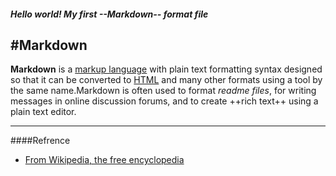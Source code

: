 <!-- About Markdown -->
##### Hello world! My first *--Markdown--* format file #####
#Markdown
----
**Markdown** is a [markup language](http://en.wikipedia.org/wiki/Markup_language) with plain text formatting syntax designed so that it can be converted to [HTML](http://en.wikipedia.org/wiki/HTML) and many other formats using a tool by the same name.Markdown is often used to format *readme files*, for writing messages in online discussion forums, and to create ++rich text++ using a plain text editor.

---
####Refrence
* [From Wikipedia, the free encyclopedia](http://en.wikipedia.org/wiki/Markdown)
